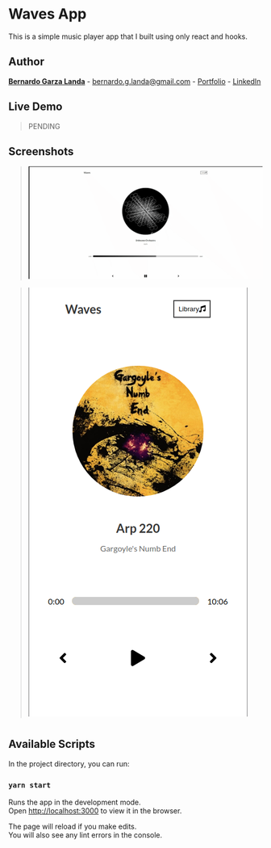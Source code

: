 # Waves App
This is a simple music player app that I built using only react and hooks.


## Author

**[Bernardo Garza Landa](https://bernardogarza.me/)** - bernardo.g.landa@gmail.com - [Portfolio](https://bernardogarza.me) - [LinkedIn](https://www.linkedin.com/in/bernardo-g-landa/)

## Live Demo

> PENDING

## Screenshots

> ![wavesApp](./docs/waves-app.gif?raw=true "Waves App")

> ![wavesApp](./docs/waves-app-mobile.png?raw=true "Waves App")


#



## Available Scripts

In the project directory, you can run:

### `yarn start`

Runs the app in the development mode.\
Open [http://localhost:3000](http://localhost:3000) to view it in the browser.

The page will reload if you make edits.\
You will also see any lint errors in the console.

